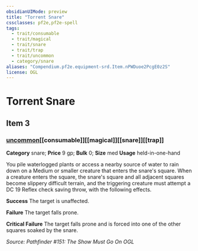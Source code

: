 ```yaml
---
obsidianUIMode: preview
title: "Torrent Snare"
cssclasses: pf2e,pf2e-spell
tags:
  - trait/consumable
  - trait/magical
  - trait/snare
  - trait/trap
  - trait/uncommon
  - category/snare
aliases: "Compendium.pf2e.equipment-srd.Item.nPWDuoe2PcgE0z2S"
license: OGL
---
```

# Torrent Snare
## Item 3
### [uncommon](uncommon "Uncommon Rarity Trait")[[consumable]][[magical]][[snare]][[trap]]

**Category** snare; 
**Price** 9 gp; 
**Bulk** 0; **Size** med
**Usage** held-in-one-hand

You pile waterlogged plants or access a nearby source of water to rain down on a Medium or smaller creature that enters the snare's square. When a creature enters the square, the snare's square and all adjacent squares become slippery difficult terrain, and the triggering creature must attempt a DC 19 Reflex check saving throw, with the following effects.

**Success** The target is unaffected.

**Failure** The target falls prone.

**Critical Failure** The target falls prone and is forced into one of the other squares soaked by the snare.

*Source: Pathfinder #151: The Show Must Go On*
*OGL*